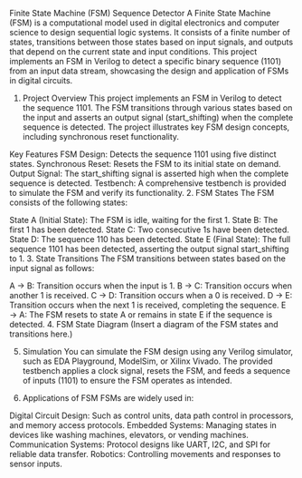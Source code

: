 Finite State Machine (FSM) Sequence Detector
A Finite State Machine (FSM) is a computational model used in digital electronics and computer science to design sequential logic systems. It consists of a finite number of states, transitions between those states based on input signals, and outputs that depend on the current state and input conditions. This project implements an FSM in Verilog to detect a specific binary sequence (1101) from an input data stream, showcasing the design and application of FSMs in digital circuits.

1. Project Overview
This project implements an FSM in Verilog to detect the sequence 1101. The FSM transitions through various states based on the input and asserts an output signal (start_shifting) when the complete sequence is detected. The project illustrates key FSM design concepts, including synchronous reset functionality.

Key Features
FSM Design: Detects the sequence 1101 using five distinct states.
Synchronous Reset: Resets the FSM to its initial state on demand.
Output Signal: The start_shifting signal is asserted high when the complete sequence is detected.
Testbench: A comprehensive testbench is provided to simulate the FSM and verify its functionality.
2. FSM States
The FSM consists of the following states:

State A (Initial State): The FSM is idle, waiting for the first 1.
State B: The first 1 has been detected.
State C: Two consecutive 1s have been detected.
State D: The sequence 110 has been detected.
State E (Final State): The full sequence 1101 has been detected, asserting the output signal start_shifting to 1.
3. State Transitions
The FSM transitions between states based on the input signal as follows:

A → B: Transition occurs when the input is 1.
B → C: Transition occurs when another 1 is received.
C → D: Transition occurs when a 0 is received.
D → E: Transition occurs when the next 1 is received, completing the sequence.
E → A: The FSM resets to state A or remains in state E if the sequence is detected.
4. FSM State Diagram
(Insert a diagram of the FSM states and transitions here.)

5. Simulation
You can simulate the FSM design using any Verilog simulator, such as EDA Playground, ModelSim, or Xilinx Vivado. The provided testbench applies a clock signal, resets the FSM, and feeds a sequence of inputs (1101) to ensure the FSM operates as intended.

6. Applications of FSM
FSMs are widely used in:

Digital Circuit Design: Such as control units, data path control in processors, and memory access protocols.
Embedded Systems: Managing states in devices like washing machines, elevators, or vending machines.
Communication Systems: Protocol designs like UART, I2C, and SPI for reliable data transfer.
Robotics: Controlling movements and responses to sensor inputs.
